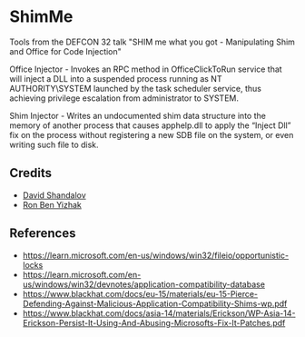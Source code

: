 # ShimMe
Tools from the DEFCON 32 talk "SHIM me what you got - Manipulating Shim and Office for Code Injection"

Office Injector - Invokes an RPC method in OfficeClickToRun service that will inject a DLL into a suspended process running as NT AUTHORITY\SYSTEM launched by the task scheduler service, thus achieving privilege escalation from administrator to SYSTEM.

Shim Injector - Writes an undocumented shim data structure into the memory of another process that causes apphelp.dll to apply the “Inject Dll” fix on the process without registering a new SDB file on the system, or even writing such file to disk.

## Credits

* [David Shandalov](https://twitter.com/DavidShandalov)
* [Ron Ben Yizhak](https://twitter.com/RonB_Y)


## References

* https://learn.microsoft.com/en-us/windows/win32/fileio/opportunistic-locks
* https://learn.microsoft.com/en-us/windows/win32/devnotes/application-compatibility-database
* https://www.blackhat.com/docs/eu-15/materials/eu-15-Pierce-Defending-Against-Malicious-Application-Compatibility-Shims-wp.pdf
* https://www.blackhat.com/docs/asia-14/materials/Erickson/WP-Asia-14-Erickson-Persist-It-Using-And-Abusing-Microsofts-Fix-It-Patches.pdf